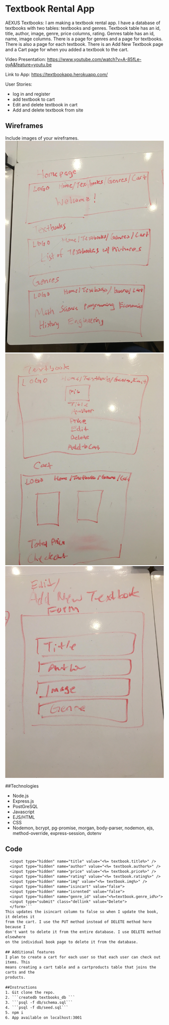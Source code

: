 # Textbook Rental App

AEXUS Textbooks:
I am making a textbook rental app. I have a database of textbooks with two tables: textbooks and genres. Textbook table has an id,
title, author, image, genre, price columns, rating. Genres table has an id, name, image columns. 
There is a page for genres and a page for textbooks. There is also a page for each textbook.
There is an Add New Textbook page and a Cart page for when you added a textbook to the cart.

Video Presentation:
https://www.youtube.com/watch?v=A-85fLe-oyA&feature=youtu.be

Link to App:
https://textbookapp.herokuapp.com/

User Stories:
- log in and register
- add textbook to cart
- Edit and delete textbook in cart
- Add and delete textbook from site

## Wireframes

Include images of your wireframes. 
![:image](https://github.com/xshirl/textbookapp/blob/master/images/wireframe1.jpg)
![:image](https://github.com/xshirl/textbookapp/blob/master/images/wireframe2.jpg)
![:image](https://github.com/xshirl/textbookapp/blob/master/images/wireframe3.jpg)

##Technologies
- Node.js
- Express.js
- PostGreSQL
- Javascript
- EJS/HTML
- CSS
- Nodemon, bcrypt, pg-promise, morgan, body-parser, nodemon, ejs, method-override,
express-session, dotenv

## Code
```<form action="/textbooks/cart/<%=textbook.id%>?_method=PUT" class='delete' method="POST">
  <input type="hidden" name="title" value="<%= textbook.title%>" />
  <input type="hidden" name="author" value="<%= textbook.author%>" />
  <input type="hidden" name="price" value="<%= textbook.price%>" />
  <input type="hidden" name="rating" value="<%= textbook.rating%>" />
  <input type="hidden" name="img" value="<%= textbook.img%>" />
  <input type="hidden" name="isincart" value="false">
  <input type="hidden" name="isrented" value="false">
  <input type="hidden" name="genre_id" value="<%=textbook.genre_id%>">
  <input type="submit" class="dellink" value="Delete">
  </form>```
This updates the isincart column to false so when I update the book, it deletes it
from the cart. I use the PUT method instead of DELETE method here because I
don't want to delete it from the entire database. I use DELETE method elsewhere
on the individual book page to delete it from the database. 

## Additional features
I plan to create a cart for each user so that each user can check out items. This
means creating a cart table and a cartproducts table that joins the carts and the
products. 

##Instructions
1. Git clone the repo.
2. ```createdb textbooks_db ```
3. ```psql -f db/schema.sql```
4. ```psql -f db/seed.sql```
5. npm i
6. App available on localhost:3001


